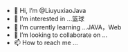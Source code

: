 - 👋 Hi, I’m @LiuyuxiaoJava
- 👀 I’m interested in ...篮球
- 🌱 I’m currently learning ...JAVA，Web
- 💞️ I’m looking to collaborate on ...
- 📫 How to reach me ...

<!---
LiuyuxiaoJava/LiuyuxiaoJava is a ✨ special ✨ repository because its `README.md` (this file) appears on your GitHub profile.
You can click the Preview link to take a look at your changes.
--->
